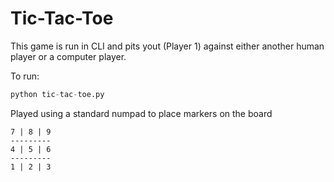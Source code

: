 # Tic-Tac-Toe

This game is run in CLI and pits yout (Player 1) against either another human player or a computer player.

To run:
```python
python tic-tac-toe.py
```

Played using a standard numpad to place markers on the board
```
7 | 8 | 9
---------
4 | 5 | 6
---------
1 | 2 | 3
```
